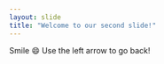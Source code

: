 ```yaml
---
layout: slide
title: "Welcome to our second slide!"
---
```

Smile :smile:
Use the left arrow to go back!
